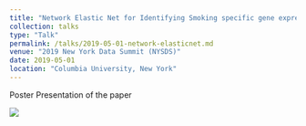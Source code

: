 ```yaml
---
title: "Network Elastic Net for Identifying Smoking specific gene expression for lung cancer - Poster"
collection: talks
type: "Talk"
permalink: /talks/2019-05-01-network-elasticnet.md
venue: "2019 New York Data Summit (NYSDS)"
date: 2019-05-01
location: "Columbia University, New York"
---
```


Poster Presentation of the paper     

![](http://avinashbarnwal.github.io/files/stacked_nn_crypto_poster.png?raw=true)
